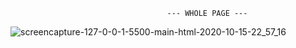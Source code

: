                                        --- WHOLE PAGE ---

![screencapture-127-0-0-1-5500-main-html-2020-10-15-22_57_16](https://user-images.githubusercontent.com/60626709/96204897-cb1b8e80-0f3b-11eb-8a81-39f48e8ebb2a.png)
